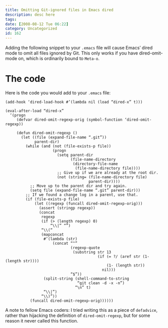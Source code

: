```yaml
---
title: Omitting Git-ignored files in Emacs dired
description: desc here
tags: 
date: [2008-08-12 Tue 06:22]
category: Uncategorized
id: 162
---
```


Adding the following snippet to your `.emacs` file will cause Emacs’ dired mode to omit all files ignored by Git.  This only works if you have dired-omit-mode on, which is ordinarily bound to `Meta-o`.

<!--more-->
# The code

Here is the code you would add to your `.emacs` file:

    (add-hook ‘dired-load-hook #’(lambda nil (load “dired-x” t)))

    (eval-after-load “dired-x”
      ‘(progn
         (defvar dired-omit-regexp-orig (symbol-function ‘dired-omit-regexp))
    
         (defun dired-omit-regexp ()
           (let ((file (expand-file-name “.git”))
                 parent-dir)
             (while (and (not (file-exists-p file))
                         (progn
                           (setq parent-dir
                                 (file-name-directory
                                  (directory-file-name
                                   (file-name-directory file))))
                           ;; Give up if we are already at the root dir.
                           (not (string= (file-name-directory file)
                                         parent-dir))))
               ;; Move up to the parent dir and try again.
               (setq file (expand-file-name “.git” parent-dir)))
             ;; If we found a change log in a parent, use that.
             (if (file-exists-p file)
                 (let ((regexp (funcall dired-omit-regexp-orig)))
                   (assert (stringp regexp))
                   (concat
                    regexp
                    (if (> (length regexp) 0)
                        “\\|” “”)
                    “\\(“
                    (mapconcat
                     #’(lambda (str)
                         (concat “^”
                                 (regexp-quote
                                  (substring str 13
                                             (if (= ?/ (aref str (1- (length str))))
                                                 (1- (length str))
                                               nil)))
                                 “$”))
                     (split-string (shell-command-to-string
                                    “git clean -d -x -n”)
                                   “\n” t)
                     “\\|”)
                    “\\)”))
               (funcall dired-omit-regexp-orig))))))

A note to fellow Emacs coders: I tried writing this as a piece of `defadvice`, rather than hijacking the definition of `dired-omit-regexp`, but for some reason it never called this function.

